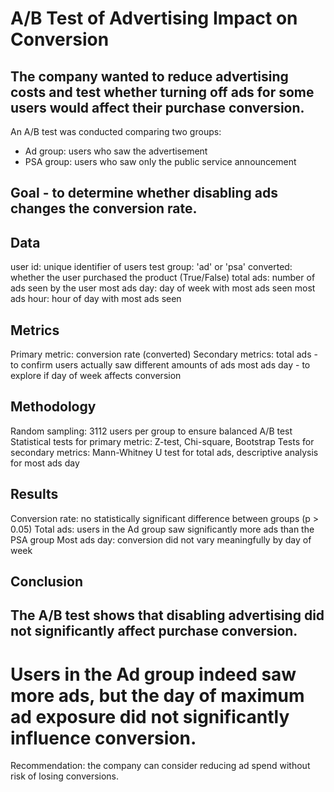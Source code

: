 # A/B Test of Advertising Impact on Conversion

## The company wanted to reduce advertising costs and test whether turning off ads for some users would affect their purchase conversion.

An A/B test was conducted comparing two groups:
- Ad group: users who saw the advertisement
- PSA group: users who saw only the public service announcement

## Goal - to determine whether disabling ads changes the conversion rate.

## Data
user id: unique identifier of users
test group: 'ad' or 'psa'
converted: whether the user purchased the product (True/False)
total ads: number of ads seen by the user
most ads day: day of week with most ads seen
most ads hour: hour of day with most ads seen

## Metrics
Primary metric: conversion rate (converted)
Secondary metrics: total ads - to confirm users actually saw different amounts of ads
                   most ads day - to explore if day of week affects conversion

## Methodology
Random sampling: 3112 users per group to ensure balanced A/B test
Statistical tests for primary metric: Z-test, Chi-square, Bootstrap
Tests for secondary metrics: Mann-Whitney U test for total ads, descriptive analysis for most ads day

## Results
Conversion rate: no statistically significant difference between groups (p > 0.05)
Total ads: users in the Ad group saw significantly more ads than the PSA group
Most ads day: conversion did not vary meaningfully by day of week

## Conclusion
## The A/B test shows that disabling advertising did not significantly affect purchase conversion.
# Users in the Ad group indeed saw more ads, but the day of maximum ad exposure did not significantly influence conversion.

Recommendation: the company can consider reducing ad spend without risk of losing conversions.
